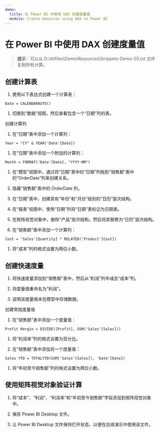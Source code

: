 ```yaml
---
demo:
  title: 在 Power BI 中使用 DAX 创建度量值
  module: Create measures using DAX in Power BI
---
```

# 在 Power BI 中使用 DAX 创建度量值

> **提示**：可以从 D:\Allfiles\Demo\Resources\Snippets-Demo-05.txt 文件复制所有计算。

## 创建计算表

1. 使用以下表达式创建一个计算表：

```dax
Date = CALENDARAUTO()
```

1. 切换到“数据”视图，然后查看包含一个“日期”列的表。

创建计算列

1. 在“日期”表中添加一个计算列：

```dax
Year = "CY" & YEAR('Date'[Date])
```

1. 在“日期”表中添加一个附加的计算列：

```dax
Month = FORMAT('Date'[Date], "YYYY-MM")
```

1. 在“模型”视图中，通过将“日期”表中的“日期”列拖到“销售额”表中的“OrderDate”列来创建关系。

1. 隐藏“销售额”表中的 OrderDate 列。

1. 在“日期”表中，创建具有“年份”和“月份”级别的“日历”层次结构。

1. 在“报表”视图中，使用“日期”列将“日期”表标记为日期表。

1. 在矩阵视觉对象中，删除“产品”层次结构，然后将其替换为“日历”层次结构。

1. 在“销售额”表中添加一个计算列：

```dax
Cost = 'Sales'[Quantity] * RELATED('Product'[Cost])
```

1. 将“成本”列的格式设置为两位小数。

## 创建快速度量

1. 将快速度量添加到“销售额”表中，然后从“利润”列中减去“成本”列。

1. 将度量值重命名为“利润”。

1. 说明该度量值未在模型中存储数据。

创建常规度量值

1. 在“销售额”表中添加一个度量值：

```dax
Profit Margin = DIVIDE([Profit], SUM('Sales'[Sales]))
```

1. 将“利润率”列的格式设置为百分比。

1. 在“销售额”表中添加另一个度量值：

```dax
Sales YTD = TOTALYTD(SUM('Sales'[Sales]), 'Date'[Date])
```

1. 将“年初至今销售额”列的格式设置为两位小数。

## 使用矩阵视觉对象验证计算

1. 将“成本”、“利润”、“利润率”和“年初至今销售额”字段添加到矩阵视觉对象中。

1. 保存 Power BI Desktop 文件。

1. 让 Power BI Desktop 文件保持打开状态，以便在后续演示中使用该文件。
